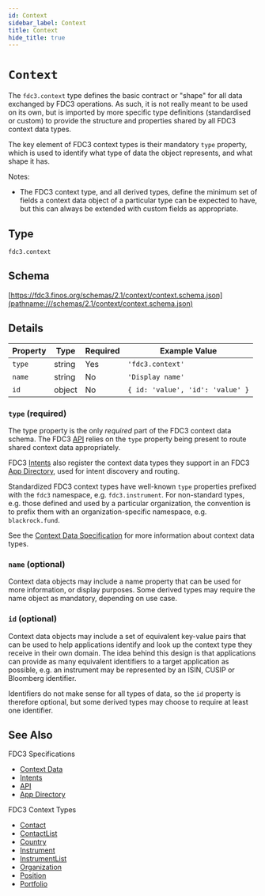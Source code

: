 ```yaml
---
id: Context
sidebar_label: Context
title: Context
hide_title: true
---
```

# `Context`

The `fdc3.context` type defines the basic contract or "shape" for all data exchanged by FDC3 operations. As such, it is not
really meant to be used on its own, but is imported by more specific type definitions (standardised or custom) to provide
the structure and properties shared by all FDC3 context data types.

The key element of FDC3 context types is their mandatory `type` property, which is used to identify what type of data the
object represents, and what shape it has.

Notes:

- The FDC3 context type, and all derived types, define the minimum set of fields a context data object of a particular type
can be expected to have, but this can always be extended with custom fields as appropriate.

## Type

`fdc3.context`

## Schema

[https://fdc3.finos.org/schemas/2.1/context/context.schema.json](pathname:///schemas/2.1/context/context.schema.json)

## Details

| Property    | Type    | Required | Example Value                    |
|-------------|---------|----------|----------------------------------|
| `type`      | string  | Yes      | `'fdc3.context'`                 |
| `name`      | string  | No       | `'Display name'`                 |
| `id`        | object  | No       | `{ id: 'value', 'id': 'value' }` |

### `type` (required)

The type property is the only _required_ part of the FDC3 context data schema.
The FDC3 [API](../../api/spec) relies on the `type` property being present to route shared context data appropriately.

FDC3 [Intents](../../intents/spec) also register the context data types they support in an FDC3 [App Directory](../../app-directory/overview), used for intent discovery and routing.

Standardized FDC3 context types have well-known `type` properties prefixed with the `fdc3` namespace, e.g. `fdc3.instrument`.
For non-standard types, e.g. those defined and used by a particular organization, the convention is to prefix them with an
organization-specific namespace, e.g. `blackrock.fund`.

See the [Context Data Specification](../../context/spec) for more information about context data types.

### `name` (optional)

Context data objects may include a name property that can be used for more information, or display purposes. Some
derived types may require the name object as mandatory, depending on use case.

### `id` (optional)

Context data objects may include a set of equivalent key-value pairs that can be used to help applications
identify and look up the context type they receive in their own domain. The idea behind this design is that applications can provide as many equivalent identifiers to a target application as possible, e.g. an instrument may be represented by an ISIN, CUSIP or Bloomberg identifier.

Identifiers do not make sense for all types of data, so the `id` property is therefore optional, but some derived types may choose to require at least one identifier.

## See Also

FDC3 Specifications

- [Context Data](../../context/spec)
- [Intents](../../intents/spec)
- [API](../../api/spec)
- [App Directory](../../app-directory/spec)

FDC3 Context Types

- [Contact](Contact)
- [ContactList](ContactList)
- [Country](Country)
- [Instrument](Instrument)
- [InstrumentList](InstrumentList)
- [Organization](Organization)
- [Position](Position)
- [Portfolio](Portfolio)
